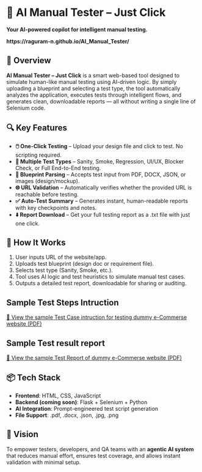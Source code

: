 <h1>🚀 AI Manual Tester – Just Click</h1> 
<p><strong>Your AI-powered copilot for intelligent manual testing.</strong></p>
<p><strong>https://raguram-n.github.io/AI_Manual_Tester/</strong></p>
</p>

<h2>🧠 Overview</h2>
<p><strong>AI Manual Tester – Just Click</strong> is a smart web-based tool designed to simulate human-like manual testing using AI-driven logic. By simply uploading a blueprint and selecting a test type, the tool automatically analyzes the application, executes tests through intelligent flows, and generates clean, downloadable reports — all without writing a single line of Selenium code.</p>


<h2>🔍 Key Features</h2>
<ul>
  <li><strong>🖱️ One-Click Testing</strong> – Upload your design file and click to test. No scripting required.</li>
  <li><strong>🔧 Multiple Test Types</strong> – Sanity, Smoke, Regression, UI/UX, Blocker Check, or Full End-to-End testing.</li>
  <li><strong>📄 Blueprint Parsing</strong> – Accepts test input from PDF, DOCX, JSON, or images (design/mockup).</li>
  <li><strong>🌐 URL Validation</strong> – Automatically verifies whether the provided URL is reachable before testing.</li>
  <li><strong>✅ Auto-Test Summary</strong> – Generates instant, human-readable reports with key checkpoints and notes.</li>
  <li><strong>⬇️ Report Download</strong> – Get your full testing report as a .txt file with just one click.</li>
</ul>

<h2>🧪 How It Works</h2>
<ol>
  <li>User inputs URL of the website/app.</li>
  <li>Uploads test blueprint (design doc or requirement file).</li>
  <li>Selects test type (Sanity, Smoke, etc.).</li>
  <li>Tool uses AI logic and test heuristics to simulate manual test cases.</li>
  <li>Outputs a detailed test report, downloadable for sharing or auditing.</li>
</ol>

<h2>Sample Test Steps Intruction</h2>
<p>
  <a href="Test Steps Instruction.pdf" target="_blank" >📄 View the sample Test Case intruction for testing dummy e-Commerse website (PDF)</a>
  </p>

<h2>Sample Test result report</h2>
<p>
  <a href="Test Report PDF.pdf" target="_blank" >📄 View the sample Test Report of dummy e-Commerse website (PDF)</a>
</p>

<h2>📦 Tech Stack</h2>
<ul>
  <li><strong>Frontend</strong>: HTML, CSS, JavaScript</li>
  <li><strong>Backend (coming soon)</strong>: Flask + Selenium + Python</li>
  <li><strong>AI Integration</strong>: Prompt-engineered test script generation</li>
  <li><strong>File Support</strong>: .pdf, .docx, .json, .jpg, .png</li>
</ul>

<h2>🌟 Vision</h2>
<p>To empower testers, developers, and QA teams with an <strong>agentic AI system</strong> that reduces manual effort, ensures test coverage, and allows instant validation with minimal setup.</p>
